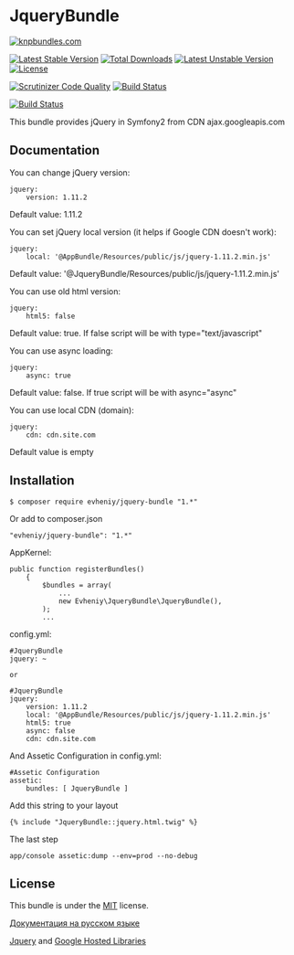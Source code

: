 JqueryBundle
=================

[![knpbundles.com](http://knpbundles.com/evheniy/JqueryBundle/badge)](http://knpbundles.com/evheniy/JqueryBundle)

[![Latest Stable Version](https://poser.pugx.org/evheniy/jquery-bundle/v/stable.svg)](https://packagist.org/packages/evheniy/jquery-bundle) [![Total Downloads](https://poser.pugx.org/evheniy/jquery-bundle/downloads.svg)](https://packagist.org/packages/evheniy/jquery-bundle) [![Latest Unstable Version](https://poser.pugx.org/evheniy/jquery-bundle/v/unstable.svg)](https://packagist.org/packages/evheniy/jquery-bundle) [![License](https://poser.pugx.org/evheniy/jquery-bundle/license.svg)](https://packagist.org/packages/evheniy/jquery-bundle)

[![Scrutinizer Code Quality](https://scrutinizer-ci.com/g/evheniy/JqueryBundle/badges/quality-score.png?b=master)](https://scrutinizer-ci.com/g/evheniy/JqueryBundle/?branch=master) [![Build Status](https://scrutinizer-ci.com/g/evheniy/JqueryBundle/badges/build.png?b=master)](https://scrutinizer-ci.com/g/evheniy/JqueryBundle/build-status/master)

[![Build Status](https://travis-ci.org/evheniy/JqueryBundle.svg?branch=master)](https://travis-ci.org/evheniy/JqueryBundle)

This bundle provides jQuery in Symfony2 from CDN ajax.googleapis.com

Documentation
-------------

You can change jQuery version:

    jquery:
        version: 1.11.2
        
Default value: 1.11.2

You can set jQuery local version (it helps if Google CDN doesn't work):

    jquery:
        local: '@AppBundle/Resources/public/js/jquery-1.11.2.min.js'
        
Default value: '@JqueryBundle/Resources/public/js/jquery-1.11.2.min.js'

You can use old html version:

    jquery:
        html5: false

Default value: true. If false script will be with type="text/javascript"

You can use async loading:

    jquery:
        async: true

Default value: false. If true script will be with async="async"

You can use local CDN (domain):

    jquery:
        cdn: cdn.site.com

Default value is empty

Installation
------------

    $ composer require evheniy/jquery-bundle "1.*"

Or add to composer.json

    "evheniy/jquery-bundle": "1.*"

AppKernel:

    public function registerBundles()
        {
            $bundles = array(
                ...
                new Evheniy\JqueryBundle\JqueryBundle(),
            );
            ...

config.yml:

    #JqueryBundle
    jquery: ~

    or

    #JqueryBundle
    jquery:
        version: 1.11.2
        local: '@AppBundle/Resources/public/js/jquery-1.11.2.min.js'
        html5: true
        async: false
        cdn: cdn.site.com

And Assetic Configuration in config.yml:

    #Assetic Configuration
    assetic:
        bundles: [ JqueryBundle ]

Add this string to your layout

    {% include "JqueryBundle::jquery.html.twig" %}

The last step

    app/console assetic:dump --env=prod --no-debug

License
-------

This bundle is under the [MIT][4] license.

[Документация на русском языке][1]

[Jquery][2] and [Google Hosted Libraries][3]

[1]:  http://makedev.org/articles/symfony/bundles/jquery_bundle.html
[2]:  https://jquery.com/
[3]:  https://developers.google.com/speed/libraries/devguide#jquery
[4]:  https://github.com/evheniy/JqueryBundle/blob/master/Resources/meta/LICENSE
